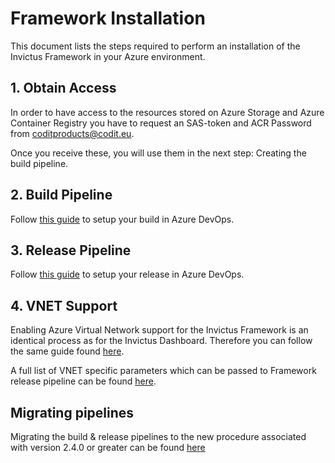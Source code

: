 # Framework Installation

This document lists the steps required to perform an installation of the Invictus Framework in your Azure environment.

## 1. Obtain Access

In order to have access to the resources stored on Azure Storage and Azure Container Registry you have to request an SAS-token and ACR Password from [coditproducts@codit.eu](mailto:coditproducts@codit.eu).

Once you receive these, you will use them in the next step: Creating the build pipeline.

## 2. Build Pipeline

Follow [this guide](framework-buildpipeline.md) to setup your build in Azure DevOps.

## 3. Release Pipeline

Follow [this guide](framework-releasepipeline.mdx) to setup your release in Azure DevOps.

## 4. VNET Support

Enabling Azure Virtual Network support for the Invictus Framework is an identical process as for the Invictus Dashboard. Therefore you can follow the same guide found [here](../../dashboard/installation/dashboard-vnet.md).

A full list of VNET specific parameters which can be passed to Framework release pipeline can be found [here](./framework-releasepipeline.mdx).

## Migrating pipelines
Migrating the build & release pipelines to the new procedure associated with version 2.4.0 or greater can be found [here](./framework-migration.md)